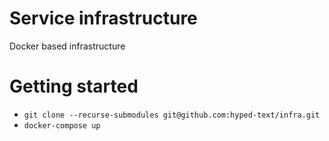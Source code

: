 # Service infrastructure
Docker based infrastructure

# Getting started
- `git clone --recurse-submodules git@github.com:hyped-text/infra.git`
- `docker-compose up`